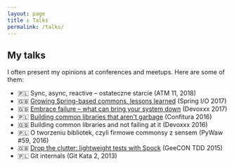 ```yaml
---
layout: page
title : Talks
permalink: /talks/
---
```


## My talks

I often present my opinions at conferences and meetups. Here are some of them:

- 🇵🇱 Sync, async, reactive – ostateczne starcie (ATM 11, 2018)
- 🇬🇧 [Growing Spring-based commons, lessons learned](https://www.youtube.com/watch?v=y6uFC_T_fcc)
(Spring I/O 2017)
- 🇬🇧 [Embrace failure – what can bring your system down](https://www.youtube.com/watch?v=AXgTR9Aq-dg) (Devoxxx 2017)
- 🇵🇱 [Building common libraries that aren't garbage](https://www.youtube.com/watch?v=jLYMa5E4-z4) (Confitura 2016)
- 🇬🇧 Building common libraries and not failing at it (Devoxxx 2016)
- 🇵🇱 O tworzeniu bibliotek, czyli firmowe commonsy z sensem (PyWaw #59, 2016)
- 🇬🇧 [Drop the clutter: lightweight tests with Spock](https://vimeo.com/120673753) (GeeCON TDD 2015)
- 🇵🇱 Git internals (Git Kata 2, 2013)
